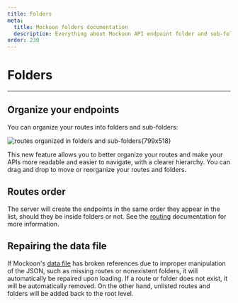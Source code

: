 ```yaml
---
title: Folders
meta:
  title: Mockoon folders documentation
  description: Everything about Mockoon API endpoint folder and sub-folders organization, reordering, auto repair and route precedence
order: 230
---
```


# Folders

---

## Organize your endpoints

You can organize your routes into folders and sub-folders:

![routes organized in folders and sub-folders{799x518}](docs-img:routes-nested-folder.png)

This new feature allows you to better organize your routes and make your APIs more readable and easier to navigate, with a clearer hierarchy.
You can drag and drop to move or reorganize your routes and folders.

## Routes order

The server will create the endpoints in the same order they appear in the list, should they be inside folders or not. See the [routing](docs:api-endpoints/routing#routes-order) documentation for more information.

## Repairing the data file

If Mockoon's [data file](docs:mockoon-data-files/data-storage-location) has broken references due to improper manipulation of the JSON, such as missing routes or nonexistent folders, it will automatically be repaired upon loading.
If a route or folder does not exist, it will be automatically removed. On the other hand, unlisted routes and folders will be added back to the root level.
